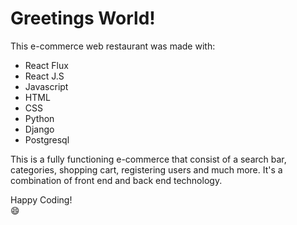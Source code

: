 # Greetings World!

This e-commerce web restaurant was made with:

 - React Flux 
 - React J.S 
 - Javascript
 - HTML
 - CSS
 - Python
 - Django
 - Postgresql
 
This is a fully functioning e-commerce that 
consist of a  search bar, categories, shopping cart, registering users and much more. It's a combination of front end and back end technology. 


Happy Coding!   
:smile:
